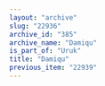 ```yaml
---
layout: "archive"
slug: "22936"
archive_id: "385"
archive_name: "Damiqu"
is_part_of: "Uruk"
title: "Damiqu"
previous_item: "22939"
---
```

